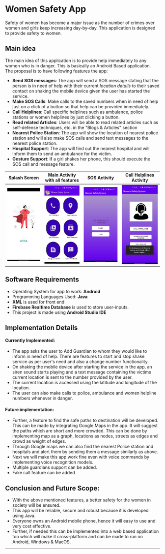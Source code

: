 # Women Safety App
Safety of women has become a major issue as the number of crimes over women and girls keep increasing day-by-day. This application is designed to provide safety to women.

## Main idea
The main idea of this application is to provide help immediately to any women who is in danger. This is basically an Android Based application. The proposal is to have following features the app:
- **Send SOS messages**: The app will send a SOS message stating that the person is in need of help with their current _location details_ to their saved contact on shaking the mobile device given the user has started the service.
- **Make SOS Calls**: Make calls to the saved numbers when in need of help just on a click of a button so that help can be provided immediately.
- **Call Helplines**: Call specific helplines such as ambulance, police stations or women helplines by just clicking a button.
- **Read related Articles**: Users will be able to read related articles such as self-defense techniques, etc. in the "Blogs & Articles" section 
- **Nearest Police Station**: The app will show the location of nearest police station and will also make SOS calls and send text messages to the nearest police station.
- **Hospital Support**: The app will find out the nearest hospital and will inform them to send an ambulance for the victim.
- **Gesture Support**: If a girl shakes her phone, this should execute the SOS call and message feature.



Splash Screen            |  Main Activity with all features   | SOS Activity            |  Call Helplines Activity
:-------------------------:|:-------------------------:|:-------------------------:|:-------------------------:
![](./app/src/main/res/drawable/splash_screen.jpg)  |  ![](./app/src/main/res/drawable/main_activity.jpg)  |  ![](./app/src/main/res/drawable/sos_activity.jpg)  |  ![](./app/src/main/res/drawable/call_helplines_activity.jpg)



## Software Requirements

- Operating System for app to work: **Android**
- Programming Languages Used: **Java**
- **XML** is used for front end
- **Firebase Realtime Database** is used to store user-inputs.
- This project is made using **Android Studio IDE**

## Implementation Details
#### Currently Implemented:
- The app asks the user to Add Guardian to whom they would like to inform in need of help. There are features to start and stop shake service as per user's need and also a change number functionality.
- On shaking the mobile device after starting the service in the app, an siren sound starts playing and a text message containing the victims current location is sent to the number provided by the user.
- The current location is accessed using the latitude and longitude of the location.
- The user can also make calls to police, ambulance and women helpline numbers whenever in danger.

#### Future implementation:
- Further, a feature to find the safe paths to destination will be developed. This can be made by integrating Google Maps in the app. It will suggest the paths which are short and more crowded. This can be done by implementing map as a graph, locations as nodes, streets as edges and crowd as weight of edges. 
- Through Google maps we can also find the nearest Police station and hospitals and alert them by sending them a message similarly as above.
- Next we will make this app work fine even with voice commands by implementing voice recognition models.
- Multiple guardians support can be added.
- Fake call feature can be added

## Conclusion and Future Scope:
- With the above mentioned features, a better safety for the women in society will be ensured.
- This app will be reliable, secure and robust because it is developed using Java.
- Everyone owns an Android mobile phone, hence it will easy to use and very cost effective.
- Further, if needed this can be implemented into a web based application too which will make it cross-platform and can be made to run on Android, Windows & MacOS.
-------

